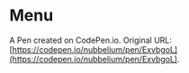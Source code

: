 # Menu

A Pen created on CodePen.io. Original URL: [https://codepen.io/nubbelium/pen/ExvbgoL](https://codepen.io/nubbelium/pen/ExvbgoL).

